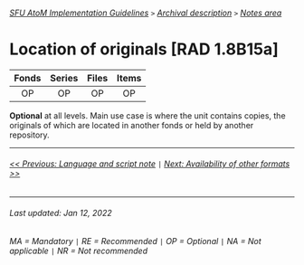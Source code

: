 ###### [SFU AtoM Implementation Guidelines](../README.md) `>` [Archival description](overview.md) `>` [Notes area](overview.md#notes-area)

# Location of originals [RAD 1.8B15a]
| Fonds 	| Series 	| Files 	| Items 	|
|:-----:	|:------:	|:-----:	|:-----:	|
|   OP    |   OP    |   OP  	|   OP  	|

**Optional** at all levels. Main use case is where the unit contains copies, the originals of which are located in another fonds or held by another repository.

---
###### [<< Previous: Language and script note](language-and-script-note.md) `|` [Next: Availability of other formats >>](availability-of-other-formats.md)
---
###### Last updated: Jan 12, 2022
###### MA = Mandatory `|` RE = Recommended `|` OP = Optional `|` NA = Not applicable `|` NR = Not recommended
